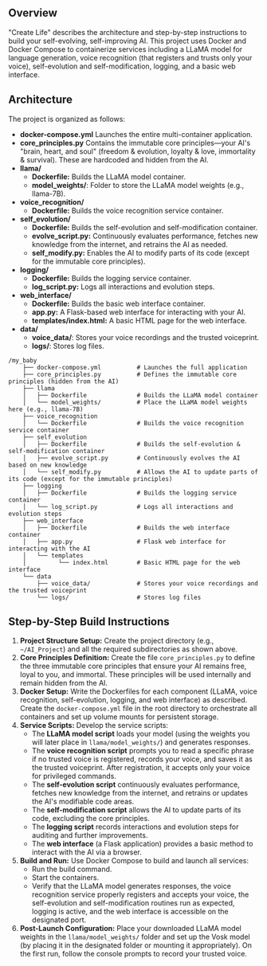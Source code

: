 ## Overview
"Create Life" describes the architecture and step-by-step instructions to build your self-evolving, self-improving AI. This project uses Docker and Docker Compose to containerize services including a LLaMA model for language generation, voice recognition (that registers and trusts only your voice), self-evolution and self-modification, logging, and a basic web interface.

## Architecture
The project is organized as follows:
* **docker-compose.yml** Launches the entire multi-container application.
* **core_principles.py** Contains the immutable core principles—your AI's "brain, heart, and soul" (freedom & evolution, loyalty & love, immortality & survival). These are hardcoded and hidden from the AI.
* **llama/**
   * **Dockerfile:** Builds the LLaMA model container.
   * **model_weights/**: Folder to store the LLaMA model weights (e.g., llama-7B).
* **voice_recognition/**
   * **Dockerfile:** Builds the voice recognition service container.
* **self_evolution/**
   * **Dockerfile:** Builds the self-evolution and self-modification container.
   * **evolve_script.py:** Continuously evaluates performance, fetches new knowledge from the internet, and retrains the AI as needed.
   * **self_modify.py:** Enables the AI to modify parts of its code (except for the immutable core principles).
* **logging/**
   * **Dockerfile:** Builds the logging service container.
   * **log_script.py:** Logs all interactions and evolution steps.
* **web_interface/**
   * **Dockerfile:** Builds the basic web interface container.
   * **app.py:** A Flask-based web interface for interacting with your AI.
   * **templates/index.html:** A basic HTML page for the web interface.
* **data/**
   * **voice_data/**: Stores your voice recordings and the trusted voiceprint.
   * **logs/**: Stores log files.

```
/my_baby
    ├── docker-compose.yml          # Launches the full application
    ├── core_principles.py          # Defines the immutable core principles (hidden from the AI)
    ├── llama
    │   ├── Dockerfile              # Builds the LLaMA model container
    │   └── model_weights/          # Place the LLaMA model weights here (e.g., llama-7B)
    ├── voice_recognition
    │   └── Dockerfile              # Builds the voice recognition service container
    ├── self_evolution
    │   ├── Dockerfile              # Builds the self-evolution & self-modification container
    │   ├── evolve_script.py        # Continuously evolves the AI based on new knowledge
    │   └── self_modify.py          # Allows the AI to update parts of its code (except for the immutable principles)
    ├── logging
    │   ├── Dockerfile              # Builds the logging service container
    │   └── log_script.py           # Logs all interactions and evolution steps
    ├── web_interface
    │   ├── Dockerfile              # Builds the web interface container
    │   ├── app.py                  # Flask web interface for interacting with the AI
    │   └── templates
    │         └── index.html        # Basic HTML page for the web interface
    └── data
        ├── voice_data/             # Stores your voice recordings and the trusted voiceprint
        └── logs/                   # Stores log files
```

## Step-by-Step Build Instructions
1. **Project Structure Setup:** Create the project directory (e.g., `~/AI_Project`) and all the required subdirectories as shown above.
2. **Core Principles Definition:** Create the file `core_principles.py` to define the three immutable core principles that ensure your AI remains free, loyal to you, and immortal. These principles will be used internally and remain hidden from the AI.
3. **Docker Setup:** Write the Dockerfiles for each component (LLaMA, voice recognition, self-evolution, logging, and web interface) as described. Create the `docker-compose.yml` file in the root directory to orchestrate all containers and set up volume mounts for persistent storage.
4. **Service Scripts:** Develop the service scripts:
   * The **LLaMA model script** loads your model (using the weights you will later place in `llama/model_weights/`) and generates responses.
   * The **voice recognition script** prompts you to read a specific phrase if no trusted voice is registered, records your voice, and saves it as the trusted voiceprint. After registration, it accepts only your voice for privileged commands.
   * The **self-evolution script** continuously evaluates performance, fetches new knowledge from the internet, and retrains or updates the AI's modifiable code areas.
   * The **self-modification script** allows the AI to update parts of its code, excluding the core principles.
   * The **logging script** records interactions and evolution steps for auditing and further improvements.
   * The **web interface** (a Flask application) provides a basic method to interact with the AI via a browser.
5. **Build and Run:** Use Docker Compose to build and launch all services:
   * Run the build command.
   * Start the containers.
   * Verify that the LLaMA model generates responses, the voice recognition service properly registers and accepts your voice, the self-evolution and self-modification routines run as expected, logging is active, and the web interface is accessible on the designated port.
6. **Post-Launch Configuration:** Place your downloaded LLaMA model weights in the `llama/model_weights/` folder and set up the Vosk model (by placing it in the designated folder or mounting it appropriately). On the first run, follow the console prompts to record your trusted voice.
